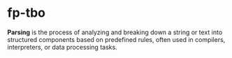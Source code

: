 # fp-tbo
**Parsing** is the process of analyzing and breaking down a string or text into structured components based on predefined rules, often used in compilers, interpreters, or data processing tasks.
